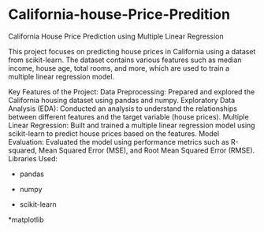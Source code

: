 # California-house-Price-Predition
California House Price Prediction using Multiple Linear Regression

This project focuses on predicting house prices in California using a dataset from scikit-learn. The dataset contains various features such as median income, house age, total rooms, and more, which are used to train a multiple linear regression model.

Key Features of the Project:
Data Preprocessing: Prepared and explored the California housing dataset using pandas and numpy.
Exploratory Data Analysis (EDA): Conducted an analysis to understand the relationships between different features and the target variable (house prices).
Multiple Linear Regression: Built and trained a multiple linear regression model using scikit-learn to predict house prices based on the features.
Model Evaluation: Evaluated the model using performance metrics such as R-squared, Mean Squared Error (MSE), and Root Mean Squared Error (RMSE).
Libraries Used:
* pandas

* numpy
  
* scikit-learn
  
*matplotlib
